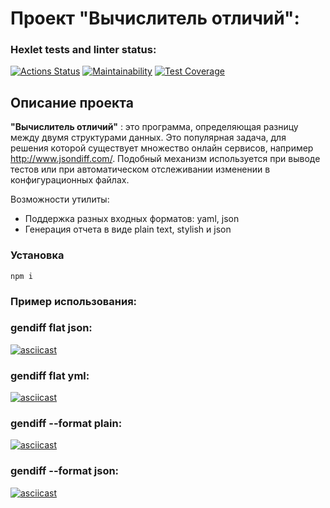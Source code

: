 # Проект "Вычислитель отличий":
### Hexlet tests and linter status:
[![Actions Status](https://github.com/diannaSharmazanyan-qa/qa-auto-engineer-javascript-project-87/actions/workflows/hexlet-check.yml/badge.svg)](https://github.com/diannaSharmazanyan-qa/qa-auto-engineer-javascript-project-87/actions)
[![Maintainability](https://api.codeclimate.com/v1/badges/369161d8a4bb887c2110/maintainability)](https://codeclimate.com/github/diannaSharmazanyan-qa/qa-auto-engineer-javascript-project-87/maintainability)
[![Test Coverage](https://api.codeclimate.com/v1/badges/369161d8a4bb887c2110/test_coverage)](https://codeclimate.com/github/diannaSharmazanyan-qa/qa-auto-engineer-javascript-project-87/test_coverage)

## Описание проекта
__"Вычислитель отличий"__ : это программа, определяющая разницу между двумя структурами данных. Это популярная задача, для решения которой существует множество онлайн сервисов, например http://www.jsondiff.com/. Подобный механизм используется при выводе тестов или при автоматическом отслеживании изменении в конфигурационных файлах.

Возможности утилиты:
- Поддержка разных входных форматов: yaml, json
- Генерация отчета в виде plain text, stylish и json

### Установка

```
npm i
```

### Пример использования:

### gendiff flat json:
[![asciicast](https://asciinema.org/a/KTPqWrrX07n3HvdjXJk2HQlex.svg)](https://asciinema.org/a/KTPqWrrX07n3HvdjXJk2HQlex)

### gendiff flat yml:
[![asciicast](https://asciinema.org/a/rZdBasW2TcGwYZ6jiyOsoYuMW.svg)](https://asciinema.org/a/rZdBasW2TcGwYZ6jiyOsoYuMW)

### gendiff --format plain:
[![asciicast](https://asciinema.org/a/qyzCS5pOaNAm4cscmIWDCinOM.svg)](https://asciinema.org/a/qyzCS5pOaNAm4cscmIWDCinOM)

### gendiff --format json:
[![asciicast](https://asciinema.org/a/pVrImpZVEChVFsMBZ7xHWmA1P.svg)](https://asciinema.org/a/pVrImpZVEChVFsMBZ7xHWmA1P)
